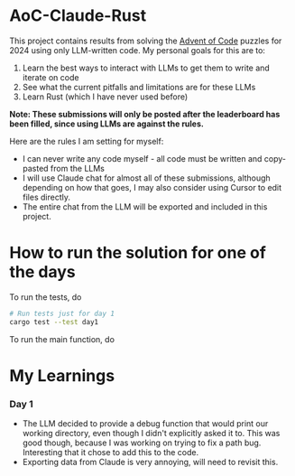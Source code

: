 # AoC-Claude-Rust

This project contains results from solving the [Advent of Code](https://adventofcode.com/2024)
puzzles for 2024 using only LLM-written code. My personal goals for this are to:

1. Learn the best ways to interact with LLMs to get them to write and iterate on code
2. See what the current pitfalls and limitations are for these LLMs
3. Learn Rust (which I have never used before)


**Note: These submissions will only be posted after the leaderboard has been filled, since
  using LLMs are against the rules.**

Here are the rules I am setting for myself:

* I can never write any code myself - all code must be written and copy-pasted from the LLMs
* I will use Claude chat for almost all of these submissions, although depending on how that
  goes, I may also consider using Cursor to edit files directly.
* The entire chat from the LLM will be exported and included in this project.

# How to run the solution for one of the days

To run the tests, do

```bash
# Run tests just for day 1
cargo test --test day1
```

To run the main function, do

# My Learnings

### Day 1

* The LLM decided to provide a debug function that would print our working directory, even though
  I didn't explicitly asked it to. This was good though, because I was working on trying to
  fix a path bug. Interesting that it chose to add this to the code.
* Exporting data from Claude is very annoying, will need to revisit this.